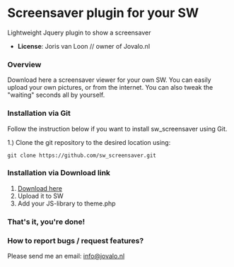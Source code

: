 # Screensaver plugin for your SW

Lightweight Jquery plugin to show a screensaver

- **License**: Joris van Loon // owner of Jovalo.nl

### Overview  

Download here a screensaver viewer for your own SW. You can easily upload your own pictures, or from the internet. You can also tweak the "waiting" seconds all by yourself. 


### Installation via Git

Follow the instruction below if you want to install sw_screensaver using Git.

1.) Clone the git repository to the desired location using:

    git clone https://github.com/sw_screensaver.git
    
    
### Installation via Download link

1. <a href="https://github.com/Jorisvanloon/sw_screensaver/blob/master/jquery.screen.js">Download here</a>
2. Upload it to SW 
3. Add your JS-library to theme.php

### That's it, you're done!




    
### How to report bugs / request features?

Please send me an email: info@jovalo.nl
